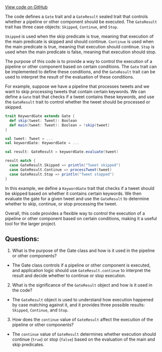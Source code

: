 [View code on GitHub](https://github.com/misbahsy/the-algorithm/product-mixer/core/src/main/scala/com/twitter/product_mixer/core/functional_component/gate/GateResult.scala)

The code defines a `Gate` trait and a `GateResult` sealed trait that controls whether a pipeline or other component should be executed. The `GateResult` trait has three case objects: `Skipped`, `Continue`, and `Stop`. 

`Skipped` is used when the skip predicate is true, meaning that execution of the main predicate is skipped and should continue. `Continue` is used when the main predicate is true, meaning that execution should continue. `Stop` is used when the main predicate is false, meaning that execution should stop.

The purpose of this code is to provide a way to control the execution of a pipeline or other component based on certain conditions. The `Gate` trait can be implemented to define these conditions, and the `GateResult` trait can be used to interpret the result of the evaluation of these conditions. 

For example, suppose we have a pipeline that processes tweets and we want to skip processing tweets that contain certain keywords. We can define a `Gate` trait that checks if a tweet contains these keywords, and use the `GateResult` trait to control whether the tweet should be processed or skipped. 

```scala
trait KeywordGate extends Gate {
  def skip(tweet: Tweet): Boolean
  def main(tweet: Tweet): Boolean = !skip(tweet)
}

val tweet: Tweet = ...
val keywordGate: KeywordGate = ...

val result: GateResult = keywordGate.evaluate(tweet)

result match {
  case GateResult.Skipped => println("Tweet skipped")
  case GateResult.Continue => processTweet(tweet)
  case GateResult.Stop => println("Tweet stopped")
}
```

In this example, we define a `KeywordGate` trait that checks if a tweet should be skipped based on whether it contains certain keywords. We then evaluate the gate for a given tweet and use the `GateResult` to determine whether to skip, continue, or stop processing the tweet. 

Overall, this code provides a flexible way to control the execution of a pipeline or other component based on certain conditions, making it a useful tool for the larger project.
## Questions: 
 1. What is the purpose of the Gate class and how is it used in the pipeline or other components? 
- The Gate class controls if a pipeline or other component is executed, and application logic should use `GateResult.continue` to interpret the result and decide whether to continue or stop execution.
2. What is the significance of the `GateResult` object and how is it used in the code? 
- The `GateResult` object is used to understand how execution happened by case matching against it, and it provides three possible results: `Skipped`, `Continue`, and `Stop`.
3. How does the `continue` value of `GateResult` affect the execution of the pipeline or other components? 
- The `continue` value of `GateResult` determines whether execution should continue (`true`) or stop (`false`) based on the evaluation of the main and skip predicates.